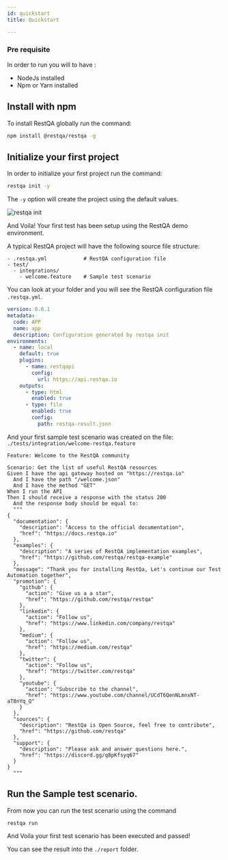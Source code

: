 ```yaml
---
id: quickstart
title: Quickstart

---
```



### Pre requisite

In order to run you will to have :

* NodeJs installed
* Npm or Yarn installed

## Install with npm

To install RestQA globally run the command:

```bash
npm install @restqa/restqa -g
```

## Initialize your first project

In order to initialize your first project run the command:

```bash
restqa init -y
```

The `-y` option will create the project using the default values.


![restqa init](../assets/restqa-init.gif)

And Voila! Your first test has been setup using the RestQA demo environment.

A typical RestQA project will have the following source file structure:

```
- .restqa.yml            # RestQA configuration file
- test/
  - integrations/
    - welcome.feature    # Sample test scenario
```

You can look at your folder and you will see the RestQA configuration file `.restqa.yml`.

```yaml title=".restqa.yml"
version: 0.0.1
metadata:
  code: APP
  name: app
  description: Configuration generated by restqa init
environments:
  - name: local
    default: true
    plugins:
      - name: restqapi
        config:
          url: https://api.restqa.io
    outputs:
      - type: html
        enabled: true
      - type: file
        enabled: true
        config:
          path: restqa-result.json
```

And your first sample test scenario was created on the file: `./tests/integration/welcome-restqa.feature`

```gherkin title="./tests/integration/welcome-restqa.feature"
Feature: Welcome to the RestQA community

Scenario: Get the list of useful RestQA resources
Given I have the api gateway hosted on "https://restqa.io"
  And I have the path "/welcome.json"
  And I have the method "GET"
When I run the API
Then I should receive a response with the status 200
  And the response body should be equal to:
  """
{
  "documentation": {
    "description": "Access to the official documentation",
    "href": "https://docs.restqa.io"
  },
  "examples": {
    "description": "A series of RestQA implementation examples",
    "href": "https://github.com/restqa/restqa-example"
  },
  "message": "Thank you for installing RestQa, Let's continue our Test Automation together",
  "promotion": {
    "github": {
      "action": "Give us a a star",
      "href": "https://github.com/restqa/restqa"
    },
    "linkedin": {
      "action": "Follow us",
      "href": "https://www.linkedin.com/company/restqa"
    },
    "medium": {
      "action": "Follow us",
      "href": "https://medium.com/restqa"
    },
    "twitter": {
      "action": "Follow us",
      "href": "https://twitter.com/restqa"
    },
    "youtube": {
      "action": "Subscribe to the channel",
      "href": "https://www.youtube.com/channel/UCdT6QenNLmnxNT-aT8nYq_Q"
    }
  },
  "sources": {
    "description": "RestQa is Open Source, feel free to contribute",
    "href": "https://github.com/restqa"
  },
  "support": {
    "description": "Please ask and answer questions here.",
    "href": "https://discord.gg/q8pKfsyq67"
  }
}
  """
```

## Run the Sample test scenario.

From now you can run the test scenario using the command

```bash
restqa run
```

And Voila your first test scenario has been executed and passed!

You can see the result into the `./report` folder.


